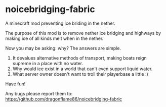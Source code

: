# noicebridging-fabric
A minecraft mod preventing ice briding in the nether.

The purpose of this mod is to remove nether ice bridging and highways by making ice of all kinds melt when in the nether.

Now you may be asking: why?
The answers are simple.

1. It devalues alternative methods of transport, making boats reign supreme in a place with no water.
2. Why would ice exist in a world that can't even support liquid water.
3. What server owner doesn't want to troll their playerbase a little :)

Have fun!

Any bugs please report them to: https://github.com/dragonflame86/noicebridging-fabric
